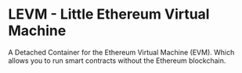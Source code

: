 # LEVM - Little Ethereum Virtual Machine

A Detached Container for the Ethereum Virtual Machine (EVM). Which allows you to run smart contracts without the Ethereum blockchain.